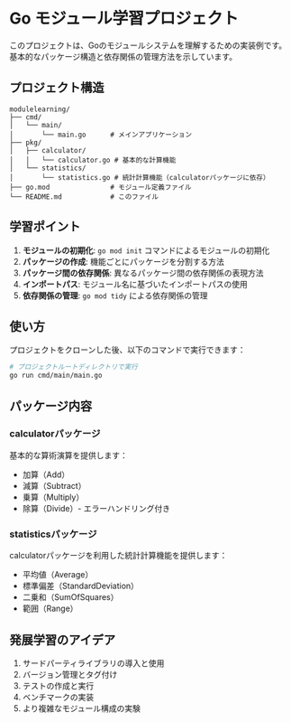 # Go モジュール学習プロジェクト

このプロジェクトは、Goのモジュールシステムを理解するための実装例です。基本的なパッケージ構造と依存関係の管理方法を示しています。

## プロジェクト構造

```
modulelearning/
├── cmd/
│   └── main/
│       └── main.go      # メインアプリケーション
├── pkg/
│   ├── calculator/
│   │   └── calculator.go # 基本的な計算機能
│   └── statistics/
│       └── statistics.go # 統計計算機能（calculatorパッケージに依存）
├── go.mod               # モジュール定義ファイル
└── README.md            # このファイル
```

## 学習ポイント

1. **モジュールの初期化**: `go mod init` コマンドによるモジュールの初期化
2. **パッケージの作成**: 機能ごとにパッケージを分割する方法
3. **パッケージ間の依存関係**: 異なるパッケージ間の依存関係の表現方法
4. **インポートパス**: モジュール名に基づいたインポートパスの使用
5. **依存関係の管理**: `go mod tidy` による依存関係の管理

## 使い方

プロジェクトをクローンした後、以下のコマンドで実行できます：

```bash
# プロジェクトルートディレクトリで実行
go run cmd/main/main.go
```

## パッケージ内容

### calculatorパッケージ

基本的な算術演算を提供します：
- 加算（Add）
- 減算（Subtract）
- 乗算（Multiply）
- 除算（Divide）- エラーハンドリング付き

### statisticsパッケージ

calculatorパッケージを利用した統計計算機能を提供します：
- 平均値（Average）
- 標準偏差（StandardDeviation）
- 二乗和（SumOfSquares）
- 範囲（Range）

## 発展学習のアイデア

1. サードパーティライブラリの導入と使用
2. バージョン管理とタグ付け
3. テストの作成と実行
4. ベンチマークの実装
5. より複雑なモジュール構成の実験 